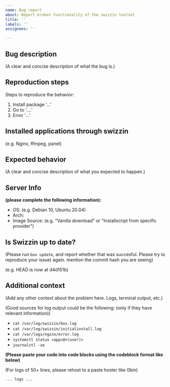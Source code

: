 ```yaml
---
name: Bug report
about: Report broken functionality of the swizzin toolset
title: ''
labels: ''
assignees: ''

---
```

<!-- Issues that do not follow the format will be automatically closed. Please make sure no headins are omitted or changed. -->
<!-- Please first consukt the project's wiki and the troubleshooting steps. you can find thise here https://swizzin.ltd/docs/guides/troubleshooting -->

## Bug description
(A clear and concise description of what the bug is.)

## Reproduction steps
Steps to reproduce the behavior:
1. Install package '...'
2. Go to '....'
3. Error '...'

## Installed applications through swizzin
(e.g. Nginx, ffmpeg, panel)

## Expected behavior
(A clear and concise description of what you expected to happen.)

## Server Info
**(please complete the following information):**
 - OS: (e.g. Debian 10, Ubuntu 20.04)
 - Arch: <!-- e.g. x86_64 / 64bit / arm64, etc. -->
 - Image Source: (e.g. "Vanilla download" or "Installscript from specific provider")

## Is Swizzin up to date?
(Please run `box update`, and report whether that was succesful. Please try to reproduce your issue) again. mention the commit hash you are seeing)

(e.g. HEAD is now at d4d151b)

## Additional context
(Add any other context about the problem here. Logs, terminal output, etc.)

(Good sources for log output could be the following: (only if they have relevant information))
- `cat /var/log/swizzin/box.log`
- `cat /var/log/swizzin/initialinstall.log`
- `cat /var/logs/nginx/error.log`
- `systemctl status <app>@<(user)>`
- `journalctl -xe`

**(Please paste your code into code blocks using the codeblock format like below)**

(For logs of 50+ lines, please rehost to a paste hoster like 0bin)

 ```
 ... logs ...
 ```

